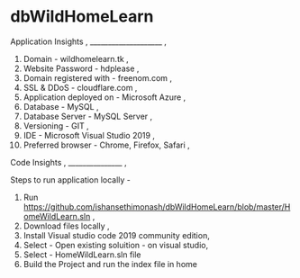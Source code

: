 # dbWildHomeLearn

Application Insights  ,
____________________ ,

1. Domain - wildhomelearn.tk , 
2. Website Password - hdplease , 
3. Domain registered with - freenom.com ,
4. SSL & DDoS  - cloudflare.com ,
5. Application deployed on - Microsoft Azure ,
6. Database - MySQL ,
7. Database Server - MySQL Server ,
8. Versioning - GIT ,
9. IDE - Microsoft Visual Studio 2019 ,
10. Preferred browser - Chrome, Firefox, Safari ,

Code Insights ,
_______________ , 

Steps to run application locally - 
1. Run https://github.com/ishansethimonash/dbWildHomeLearn/blob/master/HomeWildLearn.sln , 
2. Download files locally , 
3. Install Visual studio code 2019 community edition, 
4. Select -  Open existing soluition - on visual studio,
5. Select - HomeWildLearn.sln file
6. Build the Project and run the index file in home

